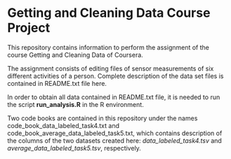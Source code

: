 # Getting and Cleaning Data Course Project

This repository contains information to perform the assignment of the course Getting and Cleaning Data of Coursera.

The assignment consists of editing files of sensor measurements of six different activities of a person. Complete description of the data set files is contained in README.txt file here.

In order to obtain all data contained in README.txt file, it is needed to run the script **run_analysis.R** in the R environment.

Two code books are contained in this repository under the names code_book_data_labeled_task4.txt and code_book_average_data_labeled_task5.txt, which contains description of the columns of the two datasets created here: *data_labeled_task4.tsv* and *average_data_labeled_task5.tsv*, respectively.

